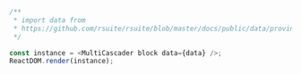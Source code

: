 <!--start-code-->

```js
/**
 * import data from
 * https://github.com/rsuite/rsuite/blob/master/docs/public/data/province-simplified.json
 */

const instance = <MultiCascader block data={data} />;
ReactDOM.render(instance);
```

<!--end-code-->
